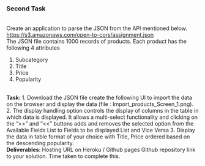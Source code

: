 <b> <h3> Second Task</h3> </b>
<br>
Create an application to parse the JSON from the API mentioned below.
https://s3.amazonaws.com/open-to-cors/assignment.json
<br>
The JSON file contains 1000 records of products. Each product has the following 4 attributes 
1. Subcategory
2. Title
3. Price
4. Popularity 

<br>
<b>Task: </b>
1. Download the JSON file create the following UI to import the data on the browser and display the data (file : Import_products_Screen_1.png). 
2. The display handling option controls the display of columns in the table in which data is displayed. It allows a multi-select functionality and clicking on the “>>” and “<<” buttons adds and removes the selected option from the Available Fields List to Fields to be displayed List and Vice Versa
3. Display the data in table format of your choice with Title, Price ordered based on the descending popularity.

<br>
<b> Deliverables: </b>
Hosting URL on Heroku / Github pages
Github repository link to your solution.
Time taken to complete this.

